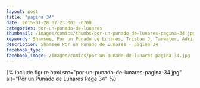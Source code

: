 ```yaml
---
layout: post
title: "pagina 34"
date: 2015-01-28 07:23:001 -0700
categories: por-un-punado-de-lunares
thumbnail: /images/comics/thumbs/por-un-punado-de-lunares-pagina-34.jpg
keywords: Shamsee, Por un Punado de Lunares, Tristan J. Tarwater, Adrian Ricker
description: Shamsee Por un Punado de Lunares - pagina 34
facebook_type: 
facebook_image: /images/comics/por-un-punado-de-lunares-pagina-34.jpg
---
```

{% include figure.html src="por-un-punado-de-lunares-pagina-34.jpg" alt="Por un Punado de Lunares Page 34" %}